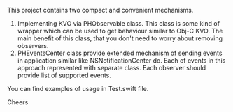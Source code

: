 This project contains two compact and convenient mechanisms.
1) Implementing KVO via PHObservable class. This class is some kind of wrapper which can be used to get behaviour similar to Obj-C KVO. The main benefit of this class, that you don't need to worry about removing observers.
2) PHEventsCenter class provide extended mechanism of sending events in application similar like NSNotificationCenter do. Each of events in this approach represented with separate class. 
    Each observer should provide list of supported events.

You can find examples of usage in Test.swift file.

Cheers